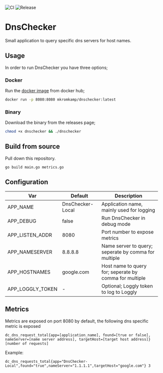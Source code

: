 ![CI](https://github.com/mkromkamp/DnsChecker/workflows/CI/badge.svg)
![Release](https://github.com/mkromkamp/DnsChecker/workflows/Release/badge.svg)

# DnsChecker

Small application to query specific dns servers for host names.

## Usage

In order to run DnsChecker you have three options;

### Docker

Run the [docker image](https://hub.docker.com/r/mkromkamp/dnschecker) from docker hub;

``` bash
docker run -p 8080:8080 mkromkamp/dnschecker:latest
```

### Binary

Download the binary from the releases page;

``` bash
chmod +x dnschecker && ./dnschecker
```

## Build from source

Pull down this repository.

```
go build main.go metrics.go
```

## Configuration

| Var | Default | Description |
|---|---|---|
| APP_NAME | DnsChecker-Local | Application name, mainly used for logging |
| APP_DEBUG | false | Run DnsChecker in debug mode |
| APP_LISTEN_ADDR | 8080 | Port number to expose metrics |
| APP_NAMESERVER | 8.8.8.8 | Name server to query; seperate by comma for multiple |
| APP_HOSTNAMES | google.com | Host name to query for; seperate by comma for multiple |
| APP_LOGGLY_TOKEN | - | Optional; Loggly token to log to Loggly |

## Metrics

Metrics are exposed on port 8080 by default, the following dns specific metric is exposed

`dc_dns_request_total{app=[application_name], found=[true or false], nameServer=[name server address], targetHost=[target host address]} [number of requests]`

Example:

`dc_dns_requests_total{app="DnsChecker-Local",found="true",nameServer="1.1.1.1",targetHost="google.com"} 3`